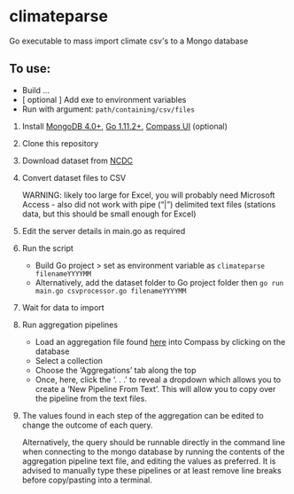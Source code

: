 # climateparse

Go executable to mass import climate csv's to a Mongo database

## To use:

* Build ...
* [ optional ] Add exe to environment variables
* Run with argument: ```path/containing/csv/files```

1. Install [MongoDB 4.0+](https://www.mongodb.com/what-is-mongodb), [Go 1.11.2+](https://golang.org/dl/), [Compass UI](https://www.mongodb.com/products/compass) (optional)
2. Clone this repository
3. Download dataset from [NCDC](https://www.ncdc.noaa.gov/orders/qclcd/)
4. Convert dataset files to CSV 

   WARNING: likely too large for Excel, you will probably need Microsoft Access - also did not work with pipe (“|”) delimited text files (stations data, but this should be small enough for Excel)

5. Edit the server details in main.go as required
6. Run the script
	* Build Go project > set as environment variable as ```climateparse filenameYYYYMM```
	* Alternatively, add the dataset folder to Go project folder then ```go run main.go csvprocessor.go filenameYYYYMM```
7.  Wait for data to import
8. Run aggregation pipelines
	* Load an aggregation file found [here](https://github.com/aagoldingay/climateparse/tree/master/pipelines) into Compass by clicking on the database
	* Select a collection
	* Choose the ‘Aggregations’ tab along the top 
	* Once, here, click the ‘. . .’ to reveal a dropdown which allows you to create a ‘New Pipeline From Text’. This will allow you to copy over the pipeline from the text files.
9. The values found in each step of the aggregation can be edited to change the outcome of each query.
	
	Alternatively, the query should be runnable directly in the command line when connecting to the mongo database by running the contents of the aggregation pipeline text file, and editing the values as preferred. It is advised to manually type these pipelines or at least remove line breaks before copy/pasting into a terminal.
